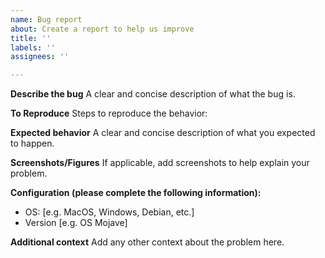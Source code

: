 ```yaml
---
name: Bug report
about: Create a report to help us improve
title: ''
labels: ''
assignees: ''

---
```


**Describe the bug**
A clear and concise description of what the bug is.

**To Reproduce**
Steps to reproduce the behavior:

**Expected behavior**
A clear and concise description of what you expected to happen.

**Screenshots/Figures**
If applicable, add screenshots to help explain your problem.

**Configuration (please complete the following information):**
 - OS: [e.g. MacOS, Windows, Debian, etc.]
 - Version [e.g. OS Mojave]


**Additional context**
Add any other context about the problem here.
